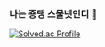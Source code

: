 ### 나는 죵댕 스물넷인디 👋

[![Solved.ac Profile](http://mazassumnida.wtf/api/generate_badge?boj=charzim)](https://solved.ac/charzim)

